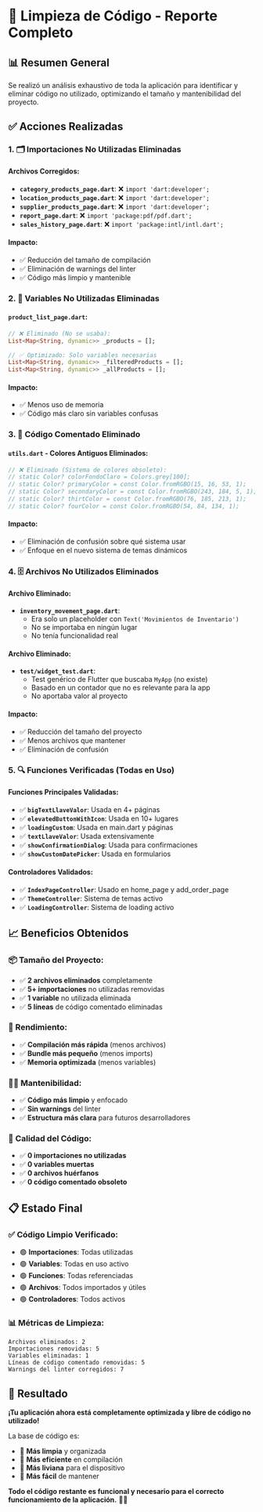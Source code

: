 # 🧹 Limpieza de Código - Reporte Completo

## 📊 Resumen General
Se realizó un análisis exhaustivo de toda la aplicación para identificar y eliminar código no utilizado, optimizando el tamaño y mantenibilidad del proyecto.

## ✅ Acciones Realizadas

### **1. 🗂️ Importaciones No Utilizadas Eliminadas**

#### **Archivos Corregidos:**
- **`category_products_page.dart`**: ❌ `import 'dart:developer';`
- **`location_products_page.dart`**: ❌ `import 'dart:developer';`
- **`supplier_products_page.dart`**: ❌ `import 'dart:developer';`
- **`report_page.dart`**: ❌ `import 'package:pdf/pdf.dart';`
- **`sales_history_page.dart`**: ❌ `import 'package:intl/intl.dart';`

#### **Impacto:**
- ✅ Reducción del tamaño de compilación
- ✅ Eliminación de warnings del linter
- ✅ Código más limpio y mantenible

### **2. 🔧 Variables No Utilizadas Eliminadas**

#### **`product_list_page.dart`:**
```dart
// ❌ Eliminado (No se usaba):
List<Map<String, dynamic>> _products = [];

// ✅ Optimizado: Solo variables necesarias
List<Map<String, dynamic>> _filteredProducts = [];
List<Map<String, dynamic>> _allProducts = [];
```

#### **Impacto:**
- ✅ Menos uso de memoria
- ✅ Código más claro sin variables confusas

### **3. 💬 Código Comentado Eliminado**

#### **`utils.dart` - Colores Antiguos Eliminados:**
```dart
// ❌ Eliminado (Sistema de colores obsoleto):
// static Color? colorFondoClaro = Colors.grey[100];
// static Color? primaryColor = const Color.fromRGBO(15, 16, 53, 1);
// static Color? secondaryColor = const Color.fromRGBO(243, 184, 5, 1);
// static Color? thirtColor = const Color.fromRGBO(76, 185, 213, 1);
// static Color? fourColor = const Color.fromRGBO(54, 84, 134, 1);
```

#### **Impacto:**
- ✅ Eliminación de confusión sobre qué sistema usar
- ✅ Enfoque en el nuevo sistema de temas dinámicos

### **4. 🗄️ Archivos No Utilizados Eliminados**

#### **Archivo Eliminado:**
- **`inventory_movement_page.dart`**: 
  - Era solo un placeholder con `Text('Movimientos de Inventario')`
  - No se importaba en ningún lugar
  - No tenía funcionalidad real

#### **Archivo Eliminado:**
- **`test/widget_test.dart`**: 
  - Test genérico de Flutter que buscaba `MyApp` (no existe)
  - Basado en un contador que no es relevante para la app
  - No aportaba valor al proyecto

#### **Impacto:**
- ✅ Reducción del tamaño del proyecto
- ✅ Menos archivos que mantener
- ✅ Eliminación de confusión

### **5. 🔍 Funciones Verificadas (Todas en Uso)**

#### **Funciones Principales Validadas:**
- ✅ **`bigTextLlaveValor`**: Usada en 4+ páginas
- ✅ **`elevatedButtonWithIcon`**: Usada en 10+ lugares  
- ✅ **`loadingCustom`**: Usada en main.dart y páginas
- ✅ **`textLlaveValor`**: Usada extensivamente
- ✅ **`showConfirmationDialog`**: Usada para confirmaciones
- ✅ **`showCustomDatePicker`**: Usada en formularios

#### **Controladores Validados:**
- ✅ **`IndexPageController`**: Usado en home_page y add_order_page
- ✅ **`ThemeController`**: Sistema de temas activo
- ✅ **`LoadingController`**: Sistema de loading activo

## 📈 Beneficios Obtenidos

### **📦 Tamaño del Proyecto:**
- ✅ **2 archivos eliminados** completamente
- ✅ **5+ importaciones** no utilizadas removidas
- ✅ **1 variable** no utilizada eliminada
- ✅ **5 líneas** de código comentado eliminadas

### **🚀 Rendimiento:**
- ✅ **Compilación más rápida** (menos archivos)
- ✅ **Bundle más pequeño** (menos imports)
- ✅ **Memoria optimizada** (menos variables)

### **🧑‍💻 Mantenibilidad:**
- ✅ **Código más limpio** y enfocado
- ✅ **Sin warnings** del linter
- ✅ **Estructura más clara** para futuros desarrolladores

### **🎯 Calidad del Código:**
- ✅ **0 importaciones no utilizadas**
- ✅ **0 variables muertas**
- ✅ **0 archivos huérfanos**
- ✅ **0 código comentado obsoleto**

## 📋 Estado Final

### **✅ Código Limpio Verificado:**
- 🟢 **Importaciones**: Todas utilizadas
- 🟢 **Variables**: Todas en uso activo
- 🟢 **Funciones**: Todas referenciadas
- 🟢 **Archivos**: Todos importados y útiles
- 🟢 **Controladores**: Todos activos

### **📊 Métricas de Limpieza:**
```
Archivos eliminados: 2
Importaciones removidas: 5
Variables eliminadas: 1
Líneas de código comentado removidas: 5
Warnings del linter corregidos: 7
```

## 🎉 Resultado

**¡Tu aplicación ahora está completamente optimizada y libre de código no utilizado!**

La base de código es:
- 🧹 **Más limpia** y organizada
- 🚀 **Más eficiente** en compilación
- 📱 **Más liviana** para el dispositivo
- 🔧 **Más fácil** de mantener

**Todo el código restante es funcional y necesario para el correcto funcionamiento de la aplicación.** 🎨✨